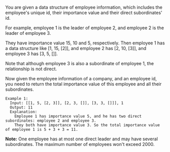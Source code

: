You are given a data structure of employee information, which includes the employee's unique id, their importance value and their direct subordinates' id.

For example, employee 1 is the leader of employee 2, and employee 2 is the leader of employee 3. 

They have importance value 15, 10 and 5, respectively. Then employee 1 has a data structure like [1, 15, [2]], and employee 2 has [2, 10, [3]], and employee 3 has [3, 5, []]. 

Note that although employee 3 is also a subordinate of employee 1, the relationship is not direct.

Now given the employee information of a company, and an employee id, you need to return the total importance value of this employee and all their subordinates.

```
Example 1:
  Input: [[1, 5, [2, 3]], [2, 3, []], [3, 3, []]], 1
  Output: 11
  Explanation:
    Employee 1 has importance value 5, and he has two direct subordinates: employee 2 and employee 3. 
    They both have importance value 3. So the total importance value of employee 1 is 5 + 3 + 3 = 11.
```  

**Note:**
  One employee has at most one direct leader and may have several subordinates.
  The maximum number of employees won't exceed 2000.